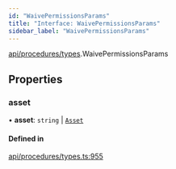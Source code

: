 ```yaml
---
id: "WaivePermissionsParams"
title: "Interface: WaivePermissionsParams"
sidebar_label: "WaivePermissionsParams"
---
```


[api/procedures/types](../../../../../modules/API/Procedures/Types/Types.md).WaivePermissionsParams

## Properties

### asset

• **asset**: `string` \| [`Asset`](../../../../../classes/API/Entities/Asset/Asset.md)

#### Defined in

[api/procedures/types.ts:955](https://github.com/PolymeshAssociation/polymesh-sdk/blob/acc2284c/src/api/procedures/types.ts#L955)
